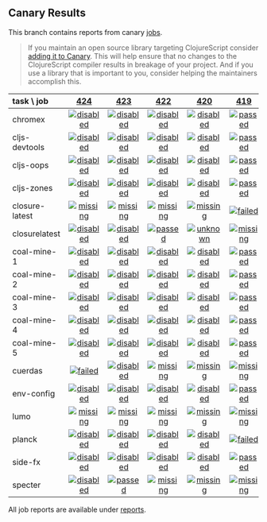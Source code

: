 ## Canary Results

This branch contains reports from canary [jobs](https://github.com/cljs-oss/canary/tree/jobs).

> If you maintain an open source library targeting ClojureScript consider [adding it to Canary](https://github.com/cljs-oss/canary/tree/master#how-to-participate). This will help ensure that no changes to the ClojureScript compiler results in breakage of your project. And if you use a library that is important to you, consider helping the maintainers accomplish this.

[//]: # (begin_overview_table)

| task \ job | <a href="reports/2018/06/17/job-000424-1.10.324-68ff249" title="job #424 finished on 2018-06-17">424</a> | <a href="reports/2018/06/17/job-000423-1.10.324-68ff249" title="job #423 finished on 2018-06-17">423</a> | <a href="reports/2018/06/17/job-000422-1.10.322-5dc641e" title="job #422 finished on 2018-06-17">422</a> | <a href="reports/2018/06/17/job-000420-1.10.322-5dc641e" title="job #420 finished on 2018-06-17">420</a> | <a href="reports/2018/06/17/job-000419-1.10.322-5dc641e" title="job #419 finished on 2018-06-17">419</a> | <a href="reports/2018/06/15/job-000416-1.10.311-18b97ab" title="job #416 finished on 2018-06-15">416</a> | <a href="reports/2018/06/15/job-000415-1.10.310-3b0ce12" title="job #415 finished on 2018-06-15">415</a> | <a href="reports/2018/06/14/job-000414-1.10.308-e75706a" title="job #414 finished on 2018-06-14">414</a> | <a href="reports/2018/06/13/job-000413-1.10.302-00b8dea" title="job #413 finished on 2018-06-13">413</a> | <a href="reports/2018/06/12/job-000412-1.10.301-0ffe3d8" title="job #412 finished on 2018-06-12">412</a> |
| :--- | :---: | :---: | :---: | :---: | :---: | :---: | :---: | :---: | :---: | :---: |
| chromex | <a href="reports/2018/06/17/job-000424-1.10.324-68ff249#-chromex"><img title="disabled" src="http://box.binaryage.com/s-disabled.svg"><a> | <a href="reports/2018/06/17/job-000423-1.10.324-68ff249#-chromex"><img title="disabled" src="http://box.binaryage.com/s-disabled.svg"><a> | <a href="reports/2018/06/17/job-000422-1.10.322-5dc641e#-chromex"><img title="disabled" src="http://box.binaryage.com/s-disabled.svg"><a> | <a href="reports/2018/06/17/job-000420-1.10.322-5dc641e#-chromex"><img title="disabled" src="http://box.binaryage.com/s-disabled.svg"><a> | <a href="reports/2018/06/17/job-000419-1.10.322-5dc641e#-chromex"><img title="passed" src="http://box.binaryage.com/s-passed.svg"><a> | <a href="reports/2018/06/15/job-000416-1.10.311-18b97ab#-chromex"><img title="passed" src="http://box.binaryage.com/s-passed.svg"><a> | <a href="reports/2018/06/15/job-000415-1.10.310-3b0ce12#-chromex"><img title="passed" src="http://box.binaryage.com/s-passed.svg"><a> | <a href="reports/2018/06/14/job-000414-1.10.308-e75706a#-chromex"><img title="passed" src="http://box.binaryage.com/s-passed.svg"><a> | <a href="reports/2018/06/13/job-000413-1.10.302-00b8dea#-chromex"><img title="passed" src="http://box.binaryage.com/s-passed.svg"><a> | <a href="reports/2018/06/12/job-000412-1.10.301-0ffe3d8#-chromex"><img title="passed" src="http://box.binaryage.com/s-passed.svg"><a> |
| cljs-devtools | <a href="reports/2018/06/17/job-000424-1.10.324-68ff249#-cljs-devtools"><img title="disabled" src="http://box.binaryage.com/s-disabled.svg"><a> | <a href="reports/2018/06/17/job-000423-1.10.324-68ff249#-cljs-devtools"><img title="disabled" src="http://box.binaryage.com/s-disabled.svg"><a> | <a href="reports/2018/06/17/job-000422-1.10.322-5dc641e#-cljs-devtools"><img title="disabled" src="http://box.binaryage.com/s-disabled.svg"><a> | <a href="reports/2018/06/17/job-000420-1.10.322-5dc641e#-cljs-devtools"><img title="disabled" src="http://box.binaryage.com/s-disabled.svg"><a> | <a href="reports/2018/06/17/job-000419-1.10.322-5dc641e#-cljs-devtools"><img title="passed" src="http://box.binaryage.com/s-passed.svg"><a> | <a href="reports/2018/06/15/job-000416-1.10.311-18b97ab#-cljs-devtools"><img title="passed" src="http://box.binaryage.com/s-passed.svg"><a> | <a href="reports/2018/06/15/job-000415-1.10.310-3b0ce12#-cljs-devtools"><img title="passed" src="http://box.binaryage.com/s-passed.svg"><a> | <a href="reports/2018/06/14/job-000414-1.10.308-e75706a#-cljs-devtools"><img title="passed" src="http://box.binaryage.com/s-passed.svg"><a> | <a href="reports/2018/06/13/job-000413-1.10.302-00b8dea#-cljs-devtools"><img title="passed" src="http://box.binaryage.com/s-passed.svg"><a> | <a href="reports/2018/06/12/job-000412-1.10.301-0ffe3d8#-cljs-devtools"><img title="passed" src="http://box.binaryage.com/s-passed.svg"><a> |
| cljs-oops | <a href="reports/2018/06/17/job-000424-1.10.324-68ff249#-cljs-oops"><img title="disabled" src="http://box.binaryage.com/s-disabled.svg"><a> | <a href="reports/2018/06/17/job-000423-1.10.324-68ff249#-cljs-oops"><img title="disabled" src="http://box.binaryage.com/s-disabled.svg"><a> | <a href="reports/2018/06/17/job-000422-1.10.322-5dc641e#-cljs-oops"><img title="disabled" src="http://box.binaryage.com/s-disabled.svg"><a> | <a href="reports/2018/06/17/job-000420-1.10.322-5dc641e#-cljs-oops"><img title="disabled" src="http://box.binaryage.com/s-disabled.svg"><a> | <a href="reports/2018/06/17/job-000419-1.10.322-5dc641e#-cljs-oops"><img title="passed" src="http://box.binaryage.com/s-passed.svg"><a> | <a href="reports/2018/06/15/job-000416-1.10.311-18b97ab#-cljs-oops"><img title="passed" src="http://box.binaryage.com/s-passed.svg"><a> | <a href="reports/2018/06/15/job-000415-1.10.310-3b0ce12#-cljs-oops"><img title="passed" src="http://box.binaryage.com/s-passed.svg"><a> | <a href="reports/2018/06/14/job-000414-1.10.308-e75706a#-cljs-oops"><img title="passed" src="http://box.binaryage.com/s-passed.svg"><a> | <a href="reports/2018/06/13/job-000413-1.10.302-00b8dea#-cljs-oops"><img title="passed" src="http://box.binaryage.com/s-passed.svg"><a> | <a href="reports/2018/06/12/job-000412-1.10.301-0ffe3d8#-cljs-oops"><img title="passed" src="http://box.binaryage.com/s-passed.svg"><a> |
| cljs-zones | <a href="reports/2018/06/17/job-000424-1.10.324-68ff249#-cljs-zones"><img title="disabled" src="http://box.binaryage.com/s-disabled.svg"><a> | <a href="reports/2018/06/17/job-000423-1.10.324-68ff249#-cljs-zones"><img title="disabled" src="http://box.binaryage.com/s-disabled.svg"><a> | <a href="reports/2018/06/17/job-000422-1.10.322-5dc641e#-cljs-zones"><img title="disabled" src="http://box.binaryage.com/s-disabled.svg"><a> | <a href="reports/2018/06/17/job-000420-1.10.322-5dc641e#-cljs-zones"><img title="disabled" src="http://box.binaryage.com/s-disabled.svg"><a> | <a href="reports/2018/06/17/job-000419-1.10.322-5dc641e#-cljs-zones"><img title="passed" src="http://box.binaryage.com/s-passed.svg"><a> | <a href="reports/2018/06/15/job-000416-1.10.311-18b97ab#-cljs-zones"><img title="passed" src="http://box.binaryage.com/s-passed.svg"><a> | <a href="reports/2018/06/15/job-000415-1.10.310-3b0ce12#-cljs-zones"><img title="passed" src="http://box.binaryage.com/s-passed.svg"><a> | <a href="reports/2018/06/14/job-000414-1.10.308-e75706a#-cljs-zones"><img title="passed" src="http://box.binaryage.com/s-passed.svg"><a> | <a href="reports/2018/06/13/job-000413-1.10.302-00b8dea#-cljs-zones"><img title="passed" src="http://box.binaryage.com/s-passed.svg"><a> | <a href="reports/2018/06/12/job-000412-1.10.301-0ffe3d8#-cljs-zones"><img title="passed" src="http://box.binaryage.com/s-passed.svg"><a> |
| closure-latest | <a href="reports/2018/06/17/job-000424-1.10.324-68ff249#-closure-latest"><img title="missing" src="http://box.binaryage.com/s-missing.svg"><a> | <a href="reports/2018/06/17/job-000423-1.10.324-68ff249#-closure-latest"><img title="missing" src="http://box.binaryage.com/s-missing.svg"><a> | <a href="reports/2018/06/17/job-000422-1.10.322-5dc641e#-closure-latest"><img title="missing" src="http://box.binaryage.com/s-missing.svg"><a> | <a href="reports/2018/06/17/job-000420-1.10.322-5dc641e#-closure-latest"><img title="missing" src="http://box.binaryage.com/s-missing.svg"><a> | <a href="reports/2018/06/17/job-000419-1.10.322-5dc641e#-closure-latest"><img title="failed" src="http://box.binaryage.com/s-failed.svg"><a> | <a href="reports/2018/06/15/job-000416-1.10.311-18b97ab#-closure-latest"><img title="passed" src="http://box.binaryage.com/s-passed.svg"><a> | <a href="reports/2018/06/15/job-000415-1.10.310-3b0ce12#-closure-latest"><img title="failed" src="http://box.binaryage.com/s-failed.svg"><a> | <a href="reports/2018/06/14/job-000414-1.10.308-e75706a#-closure-latest"><img title="passed" src="http://box.binaryage.com/s-passed.svg"><a> | <a href="reports/2018/06/13/job-000413-1.10.302-00b8dea#-closure-latest"><img title="passed" src="http://box.binaryage.com/s-passed.svg"><a> | <a href="reports/2018/06/12/job-000412-1.10.301-0ffe3d8#-closure-latest"><img title="passed" src="http://box.binaryage.com/s-passed.svg"><a> |
| closurelatest | <a href="reports/2018/06/17/job-000424-1.10.324-68ff249#-closurelatest"><img title="disabled" src="http://box.binaryage.com/s-disabled.svg"><a> | <a href="reports/2018/06/17/job-000423-1.10.324-68ff249#-closurelatest"><img title="disabled" src="http://box.binaryage.com/s-disabled.svg"><a> | <a href="reports/2018/06/17/job-000422-1.10.322-5dc641e#-closurelatest"><img title="passed" src="http://box.binaryage.com/s-passed.svg"><a> | <a href="reports/2018/06/17/job-000420-1.10.322-5dc641e#-closurelatest"><img title="unknown" src="http://box.binaryage.com/s-unknown.svg"><a> | <a href="reports/2018/06/17/job-000419-1.10.322-5dc641e#-closurelatest"><img title="missing" src="http://box.binaryage.com/s-missing.svg"><a> | <a href="reports/2018/06/15/job-000416-1.10.311-18b97ab#-closurelatest"><img title="missing" src="http://box.binaryage.com/s-missing.svg"><a> | <a href="reports/2018/06/15/job-000415-1.10.310-3b0ce12#-closurelatest"><img title="missing" src="http://box.binaryage.com/s-missing.svg"><a> | <a href="reports/2018/06/14/job-000414-1.10.308-e75706a#-closurelatest"><img title="missing" src="http://box.binaryage.com/s-missing.svg"><a> | <a href="reports/2018/06/13/job-000413-1.10.302-00b8dea#-closurelatest"><img title="missing" src="http://box.binaryage.com/s-missing.svg"><a> | <a href="reports/2018/06/12/job-000412-1.10.301-0ffe3d8#-closurelatest"><img title="missing" src="http://box.binaryage.com/s-missing.svg"><a> |
| coal-mine-1 | <a href="reports/2018/06/17/job-000424-1.10.324-68ff249#-coal-mine-1"><img title="disabled" src="http://box.binaryage.com/s-disabled.svg"><a> | <a href="reports/2018/06/17/job-000423-1.10.324-68ff249#-coal-mine-1"><img title="disabled" src="http://box.binaryage.com/s-disabled.svg"><a> | <a href="reports/2018/06/17/job-000422-1.10.322-5dc641e#-coal-mine-1"><img title="disabled" src="http://box.binaryage.com/s-disabled.svg"><a> | <a href="reports/2018/06/17/job-000420-1.10.322-5dc641e#-coal-mine-1"><img title="disabled" src="http://box.binaryage.com/s-disabled.svg"><a> | <a href="reports/2018/06/17/job-000419-1.10.322-5dc641e#-coal-mine-1"><img title="passed" src="http://box.binaryage.com/s-passed.svg"><a> | <a href="reports/2018/06/15/job-000416-1.10.311-18b97ab#-coal-mine-1"><img title="passed" src="http://box.binaryage.com/s-passed.svg"><a> | <a href="reports/2018/06/15/job-000415-1.10.310-3b0ce12#-coal-mine-1"><img title="passed" src="http://box.binaryage.com/s-passed.svg"><a> | <a href="reports/2018/06/14/job-000414-1.10.308-e75706a#-coal-mine-1"><img title="passed" src="http://box.binaryage.com/s-passed.svg"><a> | <a href="reports/2018/06/13/job-000413-1.10.302-00b8dea#-coal-mine-1"><img title="passed" src="http://box.binaryage.com/s-passed.svg"><a> | <a href="reports/2018/06/12/job-000412-1.10.301-0ffe3d8#-coal-mine-1"><img title="passed" src="http://box.binaryage.com/s-passed.svg"><a> |
| coal-mine-2 | <a href="reports/2018/06/17/job-000424-1.10.324-68ff249#-coal-mine-2"><img title="disabled" src="http://box.binaryage.com/s-disabled.svg"><a> | <a href="reports/2018/06/17/job-000423-1.10.324-68ff249#-coal-mine-2"><img title="disabled" src="http://box.binaryage.com/s-disabled.svg"><a> | <a href="reports/2018/06/17/job-000422-1.10.322-5dc641e#-coal-mine-2"><img title="disabled" src="http://box.binaryage.com/s-disabled.svg"><a> | <a href="reports/2018/06/17/job-000420-1.10.322-5dc641e#-coal-mine-2"><img title="disabled" src="http://box.binaryage.com/s-disabled.svg"><a> | <a href="reports/2018/06/17/job-000419-1.10.322-5dc641e#-coal-mine-2"><img title="passed" src="http://box.binaryage.com/s-passed.svg"><a> | <a href="reports/2018/06/15/job-000416-1.10.311-18b97ab#-coal-mine-2"><img title="passed" src="http://box.binaryage.com/s-passed.svg"><a> | <a href="reports/2018/06/15/job-000415-1.10.310-3b0ce12#-coal-mine-2"><img title="passed" src="http://box.binaryage.com/s-passed.svg"><a> | <a href="reports/2018/06/14/job-000414-1.10.308-e75706a#-coal-mine-2"><img title="passed" src="http://box.binaryage.com/s-passed.svg"><a> | <a href="reports/2018/06/13/job-000413-1.10.302-00b8dea#-coal-mine-2"><img title="passed" src="http://box.binaryage.com/s-passed.svg"><a> | <a href="reports/2018/06/12/job-000412-1.10.301-0ffe3d8#-coal-mine-2"><img title="passed" src="http://box.binaryage.com/s-passed.svg"><a> |
| coal-mine-3 | <a href="reports/2018/06/17/job-000424-1.10.324-68ff249#-coal-mine-3"><img title="disabled" src="http://box.binaryage.com/s-disabled.svg"><a> | <a href="reports/2018/06/17/job-000423-1.10.324-68ff249#-coal-mine-3"><img title="disabled" src="http://box.binaryage.com/s-disabled.svg"><a> | <a href="reports/2018/06/17/job-000422-1.10.322-5dc641e#-coal-mine-3"><img title="disabled" src="http://box.binaryage.com/s-disabled.svg"><a> | <a href="reports/2018/06/17/job-000420-1.10.322-5dc641e#-coal-mine-3"><img title="disabled" src="http://box.binaryage.com/s-disabled.svg"><a> | <a href="reports/2018/06/17/job-000419-1.10.322-5dc641e#-coal-mine-3"><img title="passed" src="http://box.binaryage.com/s-passed.svg"><a> | <a href="reports/2018/06/15/job-000416-1.10.311-18b97ab#-coal-mine-3"><img title="passed" src="http://box.binaryage.com/s-passed.svg"><a> | <a href="reports/2018/06/15/job-000415-1.10.310-3b0ce12#-coal-mine-3"><img title="passed" src="http://box.binaryage.com/s-passed.svg"><a> | <a href="reports/2018/06/14/job-000414-1.10.308-e75706a#-coal-mine-3"><img title="passed" src="http://box.binaryage.com/s-passed.svg"><a> | <a href="reports/2018/06/13/job-000413-1.10.302-00b8dea#-coal-mine-3"><img title="passed" src="http://box.binaryage.com/s-passed.svg"><a> | <a href="reports/2018/06/12/job-000412-1.10.301-0ffe3d8#-coal-mine-3"><img title="passed" src="http://box.binaryage.com/s-passed.svg"><a> |
| coal-mine-4 | <a href="reports/2018/06/17/job-000424-1.10.324-68ff249#-coal-mine-4"><img title="disabled" src="http://box.binaryage.com/s-disabled.svg"><a> | <a href="reports/2018/06/17/job-000423-1.10.324-68ff249#-coal-mine-4"><img title="disabled" src="http://box.binaryage.com/s-disabled.svg"><a> | <a href="reports/2018/06/17/job-000422-1.10.322-5dc641e#-coal-mine-4"><img title="disabled" src="http://box.binaryage.com/s-disabled.svg"><a> | <a href="reports/2018/06/17/job-000420-1.10.322-5dc641e#-coal-mine-4"><img title="disabled" src="http://box.binaryage.com/s-disabled.svg"><a> | <a href="reports/2018/06/17/job-000419-1.10.322-5dc641e#-coal-mine-4"><img title="passed" src="http://box.binaryage.com/s-passed.svg"><a> | <a href="reports/2018/06/15/job-000416-1.10.311-18b97ab#-coal-mine-4"><img title="passed" src="http://box.binaryage.com/s-passed.svg"><a> | <a href="reports/2018/06/15/job-000415-1.10.310-3b0ce12#-coal-mine-4"><img title="passed" src="http://box.binaryage.com/s-passed.svg"><a> | <a href="reports/2018/06/14/job-000414-1.10.308-e75706a#-coal-mine-4"><img title="passed" src="http://box.binaryage.com/s-passed.svg"><a> | <a href="reports/2018/06/13/job-000413-1.10.302-00b8dea#-coal-mine-4"><img title="passed" src="http://box.binaryage.com/s-passed.svg"><a> | <a href="reports/2018/06/12/job-000412-1.10.301-0ffe3d8#-coal-mine-4"><img title="passed" src="http://box.binaryage.com/s-passed.svg"><a> |
| coal-mine-5 | <a href="reports/2018/06/17/job-000424-1.10.324-68ff249#-coal-mine-5"><img title="disabled" src="http://box.binaryage.com/s-disabled.svg"><a> | <a href="reports/2018/06/17/job-000423-1.10.324-68ff249#-coal-mine-5"><img title="disabled" src="http://box.binaryage.com/s-disabled.svg"><a> | <a href="reports/2018/06/17/job-000422-1.10.322-5dc641e#-coal-mine-5"><img title="disabled" src="http://box.binaryage.com/s-disabled.svg"><a> | <a href="reports/2018/06/17/job-000420-1.10.322-5dc641e#-coal-mine-5"><img title="disabled" src="http://box.binaryage.com/s-disabled.svg"><a> | <a href="reports/2018/06/17/job-000419-1.10.322-5dc641e#-coal-mine-5"><img title="passed" src="http://box.binaryage.com/s-passed.svg"><a> | <a href="reports/2018/06/15/job-000416-1.10.311-18b97ab#-coal-mine-5"><img title="passed" src="http://box.binaryage.com/s-passed.svg"><a> | <a href="reports/2018/06/15/job-000415-1.10.310-3b0ce12#-coal-mine-5"><img title="passed" src="http://box.binaryage.com/s-passed.svg"><a> | <a href="reports/2018/06/14/job-000414-1.10.308-e75706a#-coal-mine-5"><img title="passed" src="http://box.binaryage.com/s-passed.svg"><a> | <a href="reports/2018/06/13/job-000413-1.10.302-00b8dea#-coal-mine-5"><img title="passed" src="http://box.binaryage.com/s-passed.svg"><a> | <a href="reports/2018/06/12/job-000412-1.10.301-0ffe3d8#-coal-mine-5"><img title="passed" src="http://box.binaryage.com/s-passed.svg"><a> |
| cuerdas | <a href="reports/2018/06/17/job-000424-1.10.324-68ff249#-cuerdas"><img title="failed" src="http://box.binaryage.com/s-failed.svg"><a> | <a href="reports/2018/06/17/job-000423-1.10.324-68ff249#-cuerdas"><img title="disabled" src="http://box.binaryage.com/s-disabled.svg"><a> | <a href="reports/2018/06/17/job-000422-1.10.322-5dc641e#-cuerdas"><img title="missing" src="http://box.binaryage.com/s-missing.svg"><a> | <a href="reports/2018/06/17/job-000420-1.10.322-5dc641e#-cuerdas"><img title="missing" src="http://box.binaryage.com/s-missing.svg"><a> | <a href="reports/2018/06/17/job-000419-1.10.322-5dc641e#-cuerdas"><img title="missing" src="http://box.binaryage.com/s-missing.svg"><a> | <a href="reports/2018/06/15/job-000416-1.10.311-18b97ab#-cuerdas"><img title="missing" src="http://box.binaryage.com/s-missing.svg"><a> | <a href="reports/2018/06/15/job-000415-1.10.310-3b0ce12#-cuerdas"><img title="missing" src="http://box.binaryage.com/s-missing.svg"><a> | <a href="reports/2018/06/14/job-000414-1.10.308-e75706a#-cuerdas"><img title="missing" src="http://box.binaryage.com/s-missing.svg"><a> | <a href="reports/2018/06/13/job-000413-1.10.302-00b8dea#-cuerdas"><img title="missing" src="http://box.binaryage.com/s-missing.svg"><a> | <a href="reports/2018/06/12/job-000412-1.10.301-0ffe3d8#-cuerdas"><img title="missing" src="http://box.binaryage.com/s-missing.svg"><a> |
| env-config | <a href="reports/2018/06/17/job-000424-1.10.324-68ff249#-env-config"><img title="disabled" src="http://box.binaryage.com/s-disabled.svg"><a> | <a href="reports/2018/06/17/job-000423-1.10.324-68ff249#-env-config"><img title="disabled" src="http://box.binaryage.com/s-disabled.svg"><a> | <a href="reports/2018/06/17/job-000422-1.10.322-5dc641e#-env-config"><img title="disabled" src="http://box.binaryage.com/s-disabled.svg"><a> | <a href="reports/2018/06/17/job-000420-1.10.322-5dc641e#-env-config"><img title="disabled" src="http://box.binaryage.com/s-disabled.svg"><a> | <a href="reports/2018/06/17/job-000419-1.10.322-5dc641e#-env-config"><img title="passed" src="http://box.binaryage.com/s-passed.svg"><a> | <a href="reports/2018/06/15/job-000416-1.10.311-18b97ab#-env-config"><img title="passed" src="http://box.binaryage.com/s-passed.svg"><a> | <a href="reports/2018/06/15/job-000415-1.10.310-3b0ce12#-env-config"><img title="passed" src="http://box.binaryage.com/s-passed.svg"><a> | <a href="reports/2018/06/14/job-000414-1.10.308-e75706a#-env-config"><img title="passed" src="http://box.binaryage.com/s-passed.svg"><a> | <a href="reports/2018/06/13/job-000413-1.10.302-00b8dea#-env-config"><img title="passed" src="http://box.binaryage.com/s-passed.svg"><a> | <a href="reports/2018/06/12/job-000412-1.10.301-0ffe3d8#-env-config"><img title="failed" src="http://box.binaryage.com/s-failed.svg"><a> |
| lumo | <a href="reports/2018/06/17/job-000424-1.10.324-68ff249#-lumo"><img title="missing" src="http://box.binaryage.com/s-missing.svg"><a> | <a href="reports/2018/06/17/job-000423-1.10.324-68ff249#-lumo"><img title="missing" src="http://box.binaryage.com/s-missing.svg"><a> | <a href="reports/2018/06/17/job-000422-1.10.322-5dc641e#-lumo"><img title="missing" src="http://box.binaryage.com/s-missing.svg"><a> | <a href="reports/2018/06/17/job-000420-1.10.322-5dc641e#-lumo"><img title="missing" src="http://box.binaryage.com/s-missing.svg"><a> | <a href="reports/2018/06/17/job-000419-1.10.322-5dc641e#-lumo"><img title="missing" src="http://box.binaryage.com/s-missing.svg"><a> | <a href="reports/2018/06/15/job-000416-1.10.311-18b97ab#-lumo"><img title="missing" src="http://box.binaryage.com/s-missing.svg"><a> | <a href="reports/2018/06/15/job-000415-1.10.310-3b0ce12#-lumo"><img title="missing" src="http://box.binaryage.com/s-missing.svg"><a> | <a href="reports/2018/06/14/job-000414-1.10.308-e75706a#-lumo"><img title="missing" src="http://box.binaryage.com/s-missing.svg"><a> | <a href="reports/2018/06/13/job-000413-1.10.302-00b8dea#-lumo"><img title="missing" src="http://box.binaryage.com/s-missing.svg"><a> | <a href="reports/2018/06/12/job-000412-1.10.301-0ffe3d8#-lumo"><img title="failed" src="http://box.binaryage.com/s-failed.svg"><a> |
| planck | <a href="reports/2018/06/17/job-000424-1.10.324-68ff249#-planck"><img title="disabled" src="http://box.binaryage.com/s-disabled.svg"><a> | <a href="reports/2018/06/17/job-000423-1.10.324-68ff249#-planck"><img title="disabled" src="http://box.binaryage.com/s-disabled.svg"><a> | <a href="reports/2018/06/17/job-000422-1.10.322-5dc641e#-planck"><img title="disabled" src="http://box.binaryage.com/s-disabled.svg"><a> | <a href="reports/2018/06/17/job-000420-1.10.322-5dc641e#-planck"><img title="disabled" src="http://box.binaryage.com/s-disabled.svg"><a> | <a href="reports/2018/06/17/job-000419-1.10.322-5dc641e#-planck"><img title="failed" src="http://box.binaryage.com/s-failed.svg"><a> | <a href="reports/2018/06/15/job-000416-1.10.311-18b97ab#-planck"><img title="passed" src="http://box.binaryage.com/s-passed.svg"><a> | <a href="reports/2018/06/15/job-000415-1.10.310-3b0ce12#-planck"><img title="passed" src="http://box.binaryage.com/s-passed.svg"><a> | <a href="reports/2018/06/14/job-000414-1.10.308-e75706a#-planck"><img title="passed" src="http://box.binaryage.com/s-passed.svg"><a> | <a href="reports/2018/06/13/job-000413-1.10.302-00b8dea#-planck"><img title="passed" src="http://box.binaryage.com/s-passed.svg"><a> | <a href="reports/2018/06/12/job-000412-1.10.301-0ffe3d8#-planck"><img title="passed" src="http://box.binaryage.com/s-passed.svg"><a> |
| side-fx | <a href="reports/2018/06/17/job-000424-1.10.324-68ff249#-side-fx"><img title="disabled" src="http://box.binaryage.com/s-disabled.svg"><a> | <a href="reports/2018/06/17/job-000423-1.10.324-68ff249#-side-fx"><img title="disabled" src="http://box.binaryage.com/s-disabled.svg"><a> | <a href="reports/2018/06/17/job-000422-1.10.322-5dc641e#-side-fx"><img title="disabled" src="http://box.binaryage.com/s-disabled.svg"><a> | <a href="reports/2018/06/17/job-000420-1.10.322-5dc641e#-side-fx"><img title="disabled" src="http://box.binaryage.com/s-disabled.svg"><a> | <a href="reports/2018/06/17/job-000419-1.10.322-5dc641e#-side-fx"><img title="passed" src="http://box.binaryage.com/s-passed.svg"><a> | <a href="reports/2018/06/15/job-000416-1.10.311-18b97ab#-side-fx"><img title="passed" src="http://box.binaryage.com/s-passed.svg"><a> | <a href="reports/2018/06/15/job-000415-1.10.310-3b0ce12#-side-fx"><img title="passed" src="http://box.binaryage.com/s-passed.svg"><a> | <a href="reports/2018/06/14/job-000414-1.10.308-e75706a#-side-fx"><img title="passed" src="http://box.binaryage.com/s-passed.svg"><a> | <a href="reports/2018/06/13/job-000413-1.10.302-00b8dea#-side-fx"><img title="passed" src="http://box.binaryage.com/s-passed.svg"><a> | <a href="reports/2018/06/12/job-000412-1.10.301-0ffe3d8#-side-fx"><img title="passed" src="http://box.binaryage.com/s-passed.svg"><a> |
| specter | <a href="reports/2018/06/17/job-000424-1.10.324-68ff249#-specter"><img title="disabled" src="http://box.binaryage.com/s-disabled.svg"><a> | <a href="reports/2018/06/17/job-000423-1.10.324-68ff249#-specter"><img title="passed" src="http://box.binaryage.com/s-passed.svg"><a> | <a href="reports/2018/06/17/job-000422-1.10.322-5dc641e#-specter"><img title="missing" src="http://box.binaryage.com/s-missing.svg"><a> | <a href="reports/2018/06/17/job-000420-1.10.322-5dc641e#-specter"><img title="missing" src="http://box.binaryage.com/s-missing.svg"><a> | <a href="reports/2018/06/17/job-000419-1.10.322-5dc641e#-specter"><img title="missing" src="http://box.binaryage.com/s-missing.svg"><a> | <a href="reports/2018/06/15/job-000416-1.10.311-18b97ab#-specter"><img title="missing" src="http://box.binaryage.com/s-missing.svg"><a> | <a href="reports/2018/06/15/job-000415-1.10.310-3b0ce12#-specter"><img title="missing" src="http://box.binaryage.com/s-missing.svg"><a> | <a href="reports/2018/06/14/job-000414-1.10.308-e75706a#-specter"><img title="missing" src="http://box.binaryage.com/s-missing.svg"><a> | <a href="reports/2018/06/13/job-000413-1.10.302-00b8dea#-specter"><img title="missing" src="http://box.binaryage.com/s-missing.svg"><a> | <a href="reports/2018/06/12/job-000412-1.10.301-0ffe3d8#-specter"><img title="missing" src="http://box.binaryage.com/s-missing.svg"><a> |

[//]: # (end_overview_table)

All job reports are available under [reports](reports).
